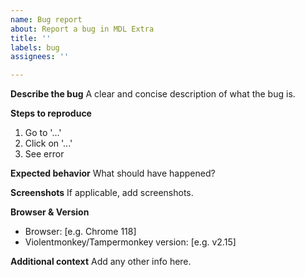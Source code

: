 ```yaml
---
name: Bug report
about: Report a bug in MDL Extra
title: ''
labels: bug
assignees: ''

---
```


**Describe the bug**
A clear and concise description of what the bug is.

**Steps to reproduce**
1. Go to '...'
2. Click on '...'
3. See error

**Expected behavior**
What should have happened?

**Screenshots**
If applicable, add screenshots.

**Browser & Version**
 - Browser: [e.g. Chrome 118]
 - Violentmonkey/Tampermonkey version: [e.g. v2.15]

**Additional context**
Add any other info here.
